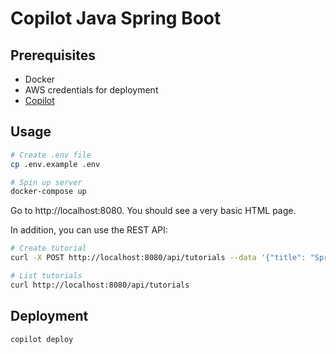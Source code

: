 # Copilot Java Spring Boot

## Prerequisites

- Docker
- AWS credentials for deployment
- [Copilot](https://aws.github.io/copilot-cli/)
    
## Usage

```sh
# Create .env file
cp .env.example .env

# Spin up server
docker-compose up
```

Go to http://localhost:8080. You should see a very basic HTML page.

In addition, you can use the REST API:

```sh
# Create tutorial
curl -X POST http://localhost:8080/api/tutorials --data '{"title": "Spring", "description": "WOW" }' -H "Content-Type: application/json"

# List tutorials
curl http://localhost:8080/api/tutorials
```

## Deployment

```sh
copilot deploy
```